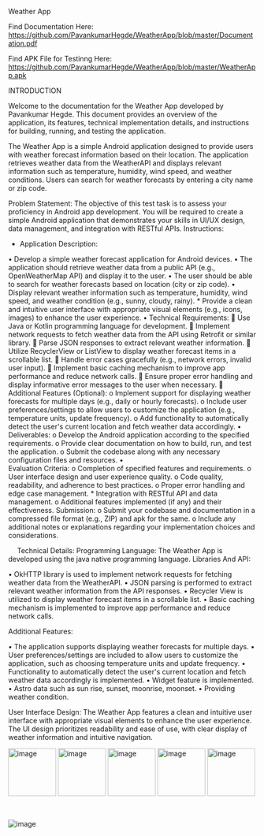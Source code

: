 Weather App

Find Documentation Here: https://github.com/PavankumarHegde/WeatherApp/blob/master/Documentation.pdf

Find APK File for Testinng  Here: https://github.com/PavankumarHegde/WeatherApp/blob/master/WeatherApp.apk


INTRODUCTION

Welcome to the documentation for the Weather App developed by Pavankumar Hegde. This document provides an overview of the application, its features, technical implementation details, and instructions for building, running, and testing the application.
	
 The Weather App is a simple Android application designed to provide users with weather forecast information based on their location. The application retrieves weather data from the WeatherAPI and displays relevant information such as temperature, humidity, wind speed, and weather conditions. Users can search for weather forecasts by entering a city name or zip code.


Problem Statement:
The objective of this test task is to assess your proficiency in Android app development. You will be required to create a simple Android application that demonstrates your skills in UI/UX design, data management, and integration with RESTful APIs. Instructions: 

* Application Description: 

•	Develop a simple weather forecast application for Android devices. 
•	The application should retrieve weather data from a public API (e.g., OpenWeatherMap API) and display it to the user. 
•	The user should be able to search for weather forecasts based on location (city or zip code). 
•	Display relevant weather information such as temperature, humidity, wind speed, and weather condition (e.g., sunny, cloudy, rainy). * Provide a clean and intuitive user interface with appropriate visual elements (e.g., icons, images) to enhance the user experience. 
•	Technical Requirements: 
		Use Java or Kotlin programming language for development. 
		Implement network requests to fetch weather data from the API using Retrofit or similar library. 
		Parse JSON responses to extract relevant weather information. 
		Utilize RecyclerView or ListView to display weather forecast items in a scrollable list. 
		Handle error cases gracefully (e.g., network errors, invalid user input). 
		Implement basic caching mechanism to improve app performance and reduce network calls. 
		Ensure proper error handling and display informative error messages to the user when necessary. 
		Additional Features (Optional): 
o		Implement support for displaying weather forecasts for multiple days (e.g., daily or hourly forecasts). 
o		Include user preferences/settings to allow users to customize the application (e.g., temperature units, update frequency). 
o		Add functionality to automatically detect the user's current location and fetch weather data accordingly. 
•		
	Deliverables: 
o		Develop the Android application according to the specified requirements. 
o		Provide clear documentation on how to build, run, and test the application. 
o		Submit the codebase along with any necessary configuration files and resources. 
•		
		Evaluation Criteria: 
o			Completion of specified features and requirements. 
o			User interface design and user experience quality. 
o			Code quality, readability, and adherence to best practices. 
o	Proper error handling and edge case management. * Integration with RESTful API and data management. 
o	Additional features implemented (if any) and their effectiveness. Submission: 
o	Submit your codebase and documentation in a compressed file format (e.g., ZIP) and apk for the same. 
o	Include any additional notes or explanations regarding your implementation choices and considerations.

 
Technical Details:
Programming Language: The Weather App is developed using the java native programming language.
Libraries And API: 

•	OkHTTP library is used to implement network requests for fetching weather data from the WeatherAPI.
•	JSON parsing is performed to extract relevant weather information from the API responses.
•	Recycler View is utilized to display weather forecast items in a scrollable list.
•	Basic caching mechanism is implemented to improve app performance and reduce network calls.


Additional Features:

•	The application supports displaying weather forecasts for multiple days.
•	User preferences/settings are included to allow users to customize the application, such as choosing temperature units and update frequency.
•	Functionality to automatically detect the user's current location and fetch weather data accordingly is implemented.
•	Widget feature is implemented.
•	Astro data such as sun rise, sunset, moonrise, moonset.
•	Providing weather condition.


User Interface Design:
The Weather App features a clean and intuitive user interface with appropriate visual elements to enhance the user experience. The UI design prioritizes readability and ease of use, with clear display of weather information and intuitive navigation.

<img width="97" alt="image" src="https://github.com/PavankumarHegde/WeatherApp/assets/51742316/6b66b5cf-54f2-44dc-b0c8-0ae4592017d3">
<img width="97" alt="image" src="https://github.com/PavankumarHegde/WeatherApp/assets/51742316/44801eab-6fb8-41a8-986f-c10a63daeb40">
<img width="97" alt="image" src="https://github.com/PavankumarHegde/WeatherApp/assets/51742316/15a0ea67-bdb4-43ea-8297-c080f484ae00">
<img width="97" alt="image" src="https://github.com/PavankumarHegde/WeatherApp/assets/51742316/c3db1950-9026-4e54-95e0-dd9f30064b64">
<img width="97" alt="image" src="https://github.com/PavankumarHegde/WeatherApp/assets/51742316/7557c6e1-1165-4796-ac50-d3bb7b05659b">


    
    
 

![image](https://github.com/PavankumarHegde/WeatherApp/assets/51742316/df613951-36e0-47d6-8c18-c91096225f15)
